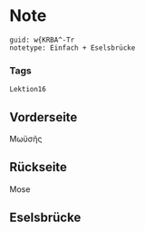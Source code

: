 # Note
```
guid: w{KRBA^-Tr
notetype: Einfach + Eselsbrücke
```

### Tags
```
Lektion16
```

## Vorderseite
Μωϋσῆς

## Rückseite
Mose

## Eselsbrücke

